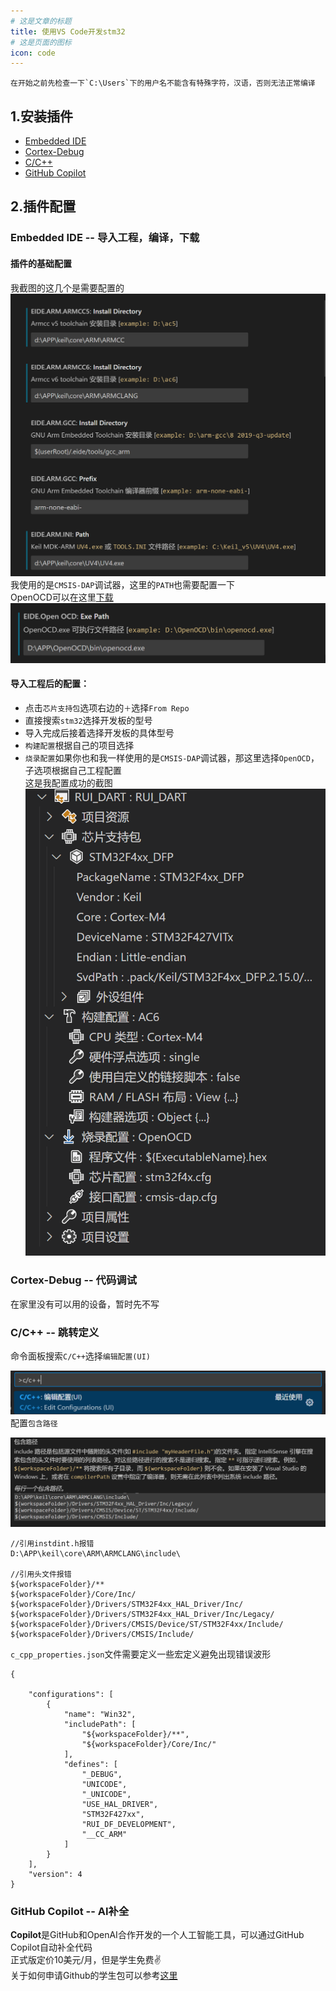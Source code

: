 ```yaml
---
# 这是文章的标题
title: 使用VS Code开发stm32
# 这是页面的图标
icon: code
---
```

````tip
在开始之前先检查一下`C:\Users`下的用户名不能含有特殊字符，汉语，否则无法正常编译
````
## 1.安装插件
- [Embedded IDE](https://marketplace.visualstudio.com/items?itemName=CL.eide)
- [Cortex-Debug](https://marketplace.visualstudio.com/items?itemName=marus25.cortex-debug)
- [C/C++](https://marketplace.visualstudio.com/items?itemName=ms-vscode.cpptools)
- [GitHub Copilot](https://marketplace.visualstudio.com/items?itemName=GitHub.copilot)
## 2.插件配置
### Embedded IDE -- 导入工程，编译，下载
#### 插件的基础配置
我截图的这几个是需要配置的    
![](./20230217171306.png)
我使用的是`CMSIS-DAP`调试器，这里的`PATH`也需要配置一下    
OpenOCD可以在这里[下载](https://download.bestrui.top/%E8%BD%AF%E4%BB%B6/windows/openocd-20230202.7z)    
![](./20230217173136.png)
#### 导入工程后的配置：
- 点击`芯片支持包`选项右边的`＋`选择`From Repo`
- 直接搜索`stm32`选择开发板的型号
- 导入完成后接着选择开发板的具体型号
- `构建配置`根据自己的项目选择
- `烧录配置`如果你也和我一样使用的是`CMSIS-DAP`调试器，那这里选择`OpenOCD`，子选项根据自己工程配置      
这是我配置成功的截图   
![](./20230217171556.png)
### Cortex-Debug -- 代码调试
在家里没有可以用的设备，暂时先不写   
### C/C++ -- 跳转定义
命令面板搜索`C/C++`选择`编辑配置(UI)`   

![](./20230217174537.png)
配置`包含路径`   

![](./20230217174656.png)
```
//引用instdint.h报错
D:\APP\keil\core\ARM\ARMCLANG\include\

//引用头文件报错
${workspaceFolder}/**
${workspaceFolder}/Core/Inc/
${workspaceFolder}/Drivers/STM32F4xx_HAL_Driver/Inc/
${workspaceFolder}/Drivers/STM32F4xx_HAL_Driver/Inc/Legacy/
${workspaceFolder}/Drivers/CMSIS/Device/ST/STM32F4xx/Include/
${workspaceFolder}/Drivers/CMSIS/Include/
```
`c_cpp_properties.json`文件需要定义一些宏定义避免出现错误波形
```
{

    "configurations": [
        {
            "name": "Win32",
            "includePath": [
                "${workspaceFolder}/**",
                "${workspaceFolder}/Core/Inc/"
            ],
            "defines": [
                "_DEBUG",
                "UNICODE",
                "_UNICODE",
                "USE_HAL_DRIVER",
                "STM32F427xx",
                "RUI_DF_DEVELOPMENT",
                "__CC_ARM"
            ]
        }
    ],
    "version": 4
}
```
### GitHub Copilot  -- AI补全
**Copilot**是GitHub和OpenAI合作开发的一个人工智能工具，可以通过GitHub Copilot自动补全代码     
正式版定价10美元/月，但是学生免费✌️     
关于如何申请Github的学生包可以参考[这里](../../Other/Github/student.md)